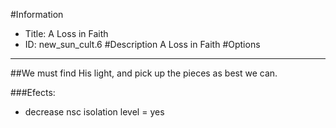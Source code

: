 #Information
 - Title: A Loss in Faith
 - ID: new_sun_cult.6
#Description
A Loss in Faith
#Options

___
##We must find His light, and pick up the pieces as best we can.

###Efects:<ul><li>decrease nsc isolation level = yes</li></ul>
